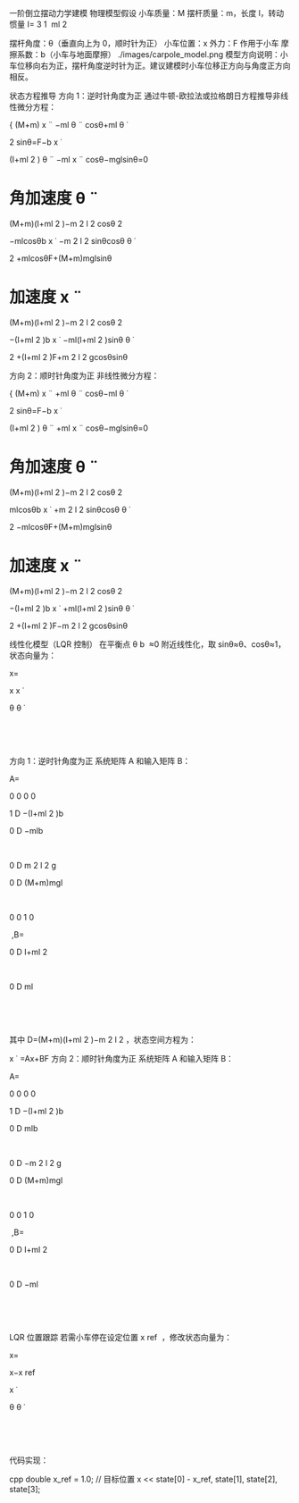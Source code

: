 一阶倒立摆动力学建模
物理模型假设
​小车质量：M
​摆杆质量：m，长度 l，转动惯量 I= 
3
1
​
 ml 
2
 
​摆杆角度：θ（垂直向上为 0，顺时针为正）
​小车位置：x
​外力：F 作用于小车
​摩擦系数：b（小车与地面摩擦）
./images/carpole_model.png
模型方向说明：小车位移向右为正，摆杆角度逆时针为正。建议建模时小车位移正方向与角度正方向相反。

状态方程推导
方向 1：逆时针角度为正
通过牛顿-欧拉法或拉格朗日方程推导非线性微分方程：

{ 
(M+m) 
x
¨
 −ml 
θ
¨
 cosθ+ml 
θ
˙
  
2
 sinθ=F−b 
x
˙
 
(I+ml 
2
 ) 
θ
¨
 −ml 
x
¨
 cosθ−mglsinθ=0
​
 
角加速度
θ
¨
 = 
(M+m)(I+ml 
2
 )−m 
2
 l 
2
 cosθ 
2
 
−mlcosθb 
x
˙
 −m 
2
 l 
2
 sinθcosθ 
θ
˙
  
2
 +mlcosθF+(M+m)mglsinθ
​
 
加速度
x
¨
 = 
(M+m)(I+ml 
2
 )−m 
2
 l 
2
 cosθ 
2
 
−(I+ml 
2
 )b 
x
˙
 −ml(I+ml 
2
 )sinθ 
θ
˙
  
2
 +(I+ml 
2
 )F+m 
2
 l 
2
 gcosθsinθ
​
 
方向 2：顺时针角度为正
非线性微分方程：

{ 
(M+m) 
x
¨
 +ml 
θ
¨
 cosθ−ml 
θ
˙
  
2
 sinθ=F−b 
x
˙
 
(I+ml 
2
 ) 
θ
¨
 +ml 
x
¨
 cosθ−mglsinθ=0
​
 
角加速度
θ
¨
 = 
(M+m)(I+ml 
2
 )−m 
2
 l 
2
 cosθ 
2
 
mlcosθb 
x
˙
 +m 
2
 l 
2
 sinθcosθ 
θ
˙
  
2
 −mlcosθF+(M+m)mglsinθ
​
 
加速度
x
¨
 = 
(M+m)(I+ml 
2
 )−m 
2
 l 
2
 cosθ 
2
 
−(I+ml 
2
 )b 
x
˙
 +ml(I+ml 
2
 )sinθ 
θ
˙
  
2
 +(I+ml 
2
 )F−m 
2
 l 
2
 gcosθsinθ
​
 
线性化模型（LQR 控制）
在平衡点 θ 
b
​
 ≈0 附近线性化，取 sinθ≈θ、cosθ≈1，状态向量为：

x= 
​
  
x
x
˙
 
θ
θ
˙
 
​
  
​
 
方向 1：逆时针角度为正
系统矩阵 A 和输入矩阵 B：

A= 
​
  
0
0
0
0
​
  
1
D
−(I+ml 
2
 )b
​
 
0
D
−mlb
​
 
​
  
0
D
m 
2
 l 
2
 g
​
 
0
D
(M+m)mgl
​
 
​
  
0
0
1
0
​
  
​
 ,B= 
​
  
0
D
I+ml 
2
 
​
 
0
D
ml
​
 
​
  
​
 
其中 D=(M+m)(I+ml 
2
 )−m 
2
 l 
2
 ，状态空间方程为：

x
˙
 =Ax+BF
方向 2：顺时针角度为正
系统矩阵 A 和输入矩阵 B：

A= 
​
  
0
0
0
0
​
  
1
D
−(I+ml 
2
 )b
​
 
0
D
mlb
​
 
​
  
0
D
−m 
2
 l 
2
 g
​
 
0
D
(M+m)mgl
​
 
​
  
0
0
1
0
​
  
​
 ,B= 
​
  
0
D
I+ml 
2
 
​
 
0
D
−ml
​
 
​
  
​
 
LQR 位置跟踪
若需小车停在设定位置 x 
ref
​
 ，修改状态向量为：

x= 
​
  
x−x 
ref
​
 
x
˙
 
θ
θ
˙
 
​
  
​
 
代码实现：

cpp
double x_ref = 1.0; // 目标位置
x << state[0] - x_ref, state[1], state[2], state[3];
